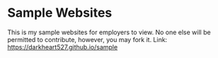 # Sample Websites
This is my sample websites for employers to view. No one else will be permitted to contribute, however, you may fork it.
Link: https://darkheart527.github.io/sample
